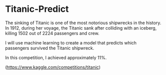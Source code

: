 # Titanic-Predict

The sinking of Titanic is one of the most notorious shipwrecks in the history. In 1912, during her voyage, the Titanic sank after colliding with an iceberg, killing 1502 out of 2224 passengers and crew.

I will use machine learning to create a model that predicts which passengers survived the Titanic shipwreck.

In this competition, I achieved approximately 11%.

(https://www.kaggle.com/competitions/titanic)
